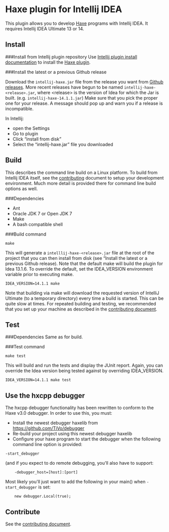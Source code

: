 Haxe plugin for Intellij IDEA
======================================

This plugin allows you to develop [Haxe](http://haxe.org/) programs with Intellij IDEA.
It requires Intellij IDEA Ultimate 13 or 14.

Install
-------

###Install from Intellij plugin repository
Use [Intellij plugin install documentation](https://www.jetbrains.com/idea/plugins/) to install the [Haxe plugin](https://plugins.jetbrains.com/plugin/6873?pr=idea).

###Install the latest or a previous Github release

Download the `intellij-haxe.jar` file from the release you want from [Github releases](https://github.com/TiVo/intellij-haxe/releases).
More recent releases have begun to be named `intellij-haxe-<release>.jar`, where &lt;release&gt; is the version of Idea for which the Jar is built.  (e.g. `intellij-haxe-14.1.1.jar`)
Make sure that you pick the proper one for your release.  A message should pop up and warn you if a release is incompatible.

In Intellij:
- open the Settings
- Go to plugin
- Click “install from disk”
- Select the “intellij-haxe.jar” file you downloaded

Build
-----

This describes the command line build on a Linux platform. To build from Intellij IDEA itself, see the [contributing](CONTRIBUTING.md) document to setup
your development environment.  Much more detail is provided there for command line build options as well.

###Dependencies
- Ant
- Oracle JDK 7 or Open JDK 7
- Make
- A bash compatible shell

###Build command
```
make
```

This will generate a `intelllij-haxe-<release>.jar` file at the root of the project that you can then install from disk
(see “Install the latest or a previous Github release).  Note that the default make will build the plugin for
Idea 13.1.6.  To override the default, set the IDEA_VERSION environment variable prior to executing make.

```
IDEA_VERSION=14.1.1 make
```

Note that building via make will download the requested version of IntelliJ Ultimate (to a temporary directory)
every time a build is started.  This can be quite slow at times.  For repeated building and testing, 
we recommended that you set up your machine as described in the [contributing document](CONTRIBUTING.md). 

Test
----

###Dependencies
Same as for build.

###Test command
```
make test
```

This will build and run the tests and display the JUnit report.  Again, you can override the Idea version
being tested against by overriding IDEA_VERSION.

```
IDEA_VERSION=14.1.1 make test
```


Use the hxcpp debugger
----------------------

The hxcpp debugger functionality has been rewritten to conform to the
Haxe v3.0 debugger.  In order to use this, you must:

- Install the newest debugger haxelib from https://github.com/TiVo/debugger
- Re-build your project using this newest debugger haxelib
- Configure your haxe program to start the debugger when the following
  command line option is provided:

```
-start_debugger
```
  (and if you expect to do remote debugging, you'll also have to support:

```
    -debugger_host=[host]:[port]
```

  Most likely you'll just want to add the following in your main() when
  `-start_debugger` is set:
    
```
    new debugger.Local(true);
```

Contribute
----------
See the [contributing document](CONTRIBUTING.md).
